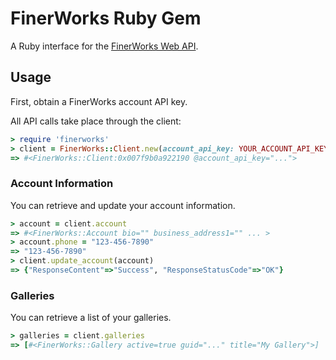 # FinerWorks Ruby Gem

A Ruby interface for the [FinerWorks Web API](http://api.finerworks.com/).

## Usage

First, obtain a FinerWorks account API key.

All API calls take place through the client:

```ruby
> require 'finerworks'
> client = FinerWorks::Client.new(account_api_key: YOUR_ACCOUNT_API_KEY)
=> #<FinerWorks::Client:0x007f9b0a922190 @account_api_key="...">
```

### Account Information

You can retrieve and update your account information.

```ruby
> account = client.account
=> #<FinerWorks::Account bio="" business_address1="" ... >
> account.phone = "123-456-7890"
=> "123-456-7890"
> client.update_account(account)
=> {"ResponseContent"=>"Success", "ResponseStatusCode"=>"OK"}
```

### Galleries

You can retrieve a list of your galleries.

```ruby
> galleries = client.galleries
=> [#<FinerWorks::Gallery active=true guid="..." title="My Gallery">]
```
